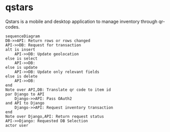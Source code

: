 # qstars
Qstars is a mobile and desktop application to manage inventory through qr-codes.

```mermaid
sequenceDiagram
DB->>API: Return rows or rows changed
API->>DB: Request for transaction
alt is insert
    API->>DB: Update geolocation
else is select
    API->>DB: 
else is update
    API->>DB: Update only relevant fields
else is delete
    API->>DB: 
end
Note over API,DB: Translate qr code to item id
par Django to API
    Django->>API: Pass OAuth2
and API to Django
    Django->>API: Request inventory transaction
end
Note over Django,API: Return request status
API->>Django: Requested DB Selection
actor user
```